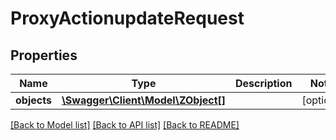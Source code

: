 # ProxyActionupdateRequest

## Properties
Name | Type | Description | Notes
------------ | ------------- | ------------- | -------------
**objects** | [**\Swagger\Client\Model\ZObject[]**](ZObject.md) |  | [optional] 

[[Back to Model list]](../README.md#documentation-for-models) [[Back to API list]](../README.md#documentation-for-api-endpoints) [[Back to README]](../README.md)


